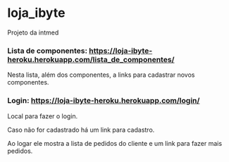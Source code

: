 # loja_ibyte
Projeto da intmed

### Lista de componentes: https://loja-ibyte-heroku.herokuapp.com/lista_de_componentes/

Nesta lista, além dos componentes, a links para cadastrar novos componentes.

### Login: https://loja-ibyte-heroku.herokuapp.com/login/

Local para fazer o login.

Caso não for cadastrado há um link para cadastro.

Ao logar ele mostra a lista de pedidos do cliente e um link para fazer mais pedidos. 
